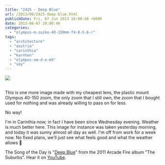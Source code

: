 ```yaml
---
title: "2425 - Deep Blue"
url: /2013/06/2425-deep-blue.html
publishDate: Fri, 07 Jun 2013 18:00:40 +0000
date: 2013-06-07 20:00:40
categories: 
  - "olympus-m-zuiko-40-150mm-f4-0-5-6-r"
tags: 
  - "architecture"
  - "austria"
  - "carinthia"
  - "karnten"
  - "olympus-om-d-e-m5"
  - "sky"
---
```

<div class="container">
<div class="center"><a target="_blank" href="https://d25zfm9zpd7gm5.cloudfront.net/1200x1200/2013/20130606_070323_lr.jpg"><img src="https://d25zfm9zpd7gm5.cloudfront.net/0600x0600/2013/20130606_070323_lr.jpg" /></a></div>
</div>
<br />

This is one more image made with my cheapest lens, the plastic mount Olympus 40-150 zoom, the only zoom that I still own, the zoom that I bought used for nothing and was already willing to pass on for less. 

No way!

 I'm in Carinthia now; in fact I have been since Wednesday evening. Weather is much better here. This image for instance was taken yesterday morning, and today it was sunny almost all day as well. I'm off from work for a week now. No fixed plans, we'll just see what feels good and what the weather allows 🙂

The Song of the Day is "<a href="http://www.lyricsmode.com/lyrics/a/arcade_fire/deep_blue.html" target="_blank">Deep Blue</a>" from the 2011 Arcade Fire album "The Suburbs". Hear it on <a href="http://www.youtube.com/watch?v=cDIRT_NEMxo" target="_blank">YouTube</a>.

